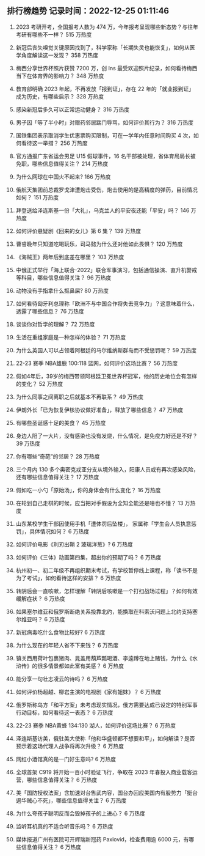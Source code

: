 
## 排行榜趋势 记录时间：2022-12-25 01:11:46
  
  1. 2023 考研开考，全国报考人数为 474 万，今年报考呈现哪些新态势？与往年考研有哪些不一样？ 515 万热度
    
  2. 新冠后丧失嗅觉关键原因找到了，科学家称「长期失灵也能恢复」，如何从医学角度解读这一发现？ 358 万热度
    
  3. 梅西分享世界杯照片获赞 7200 万，创 Ins 最受欢迎照片纪录，如何看待梅西当下在体育界的影响力？ 348 万热度
    
  4. 教育部明确 2023 年起，不再发放「报到证」，存在 22 年的「就业报到证」成为历史，有哪些启示？ 328 万热度
    
  5. 感染新冠后多久可以正常运动健身？ 316 万热度
    
  6. 男子因「等了半小时」对赠药邻居踹门辱骂，如何评价其行为？ 316 万热度
    
  7. 国铁集团表示取消学生优惠票购买限制，可在一学年内任意时间购买 4 次，如何看待这一举措？ 256 万热度
    
  8. 官方通报广东省运会男足 U15 假球事件，16 名干部被处理，省体育局局长被免职，哪些信息值得关注？ 214 万热度
    
  9. 为什么网球在中国火不起来? 166 万热度
    
  10. 俄航天集团前总裁罗戈津遭炮击受伤，炮击使用的是高精度的弹药，目前情况如何？ 151 万热度
    
  11. 拜登送给泽连斯基一份「大礼」，乌克兰人的平安夜还能「平安」吗？ 146 万热度
    
  12. 如何评价悬疑剧《回来的女儿》第 6 集？ 139 万热度
    
  13. 曹睿晚年只知道吃喝玩乐，司马懿为什么还对他如此畏惧？ 120 万热度
    
  14. 《海贼王》两年后到底差在哪里？ 103 万热度
    
  15. 中俄正式举行「海上联合-2022」联合军事演习，包括通信操演、直升机警戒等科目，哪些信息值得关注？ 96 万热度
    
  16. 动物没有手指拿什么抠鼻屎? 80 万热度
    
  17. 如何看待匈牙利总理称「欧洲不与中国合作将失去竞争力」？这意味着什么，透露了哪些信息？ 76 万热度
    
  18. 谈谈你对哲学的理解？ 72 万热度
    
  19. 生活在重组家庭是一种怎样的体验？ 71 万热度
    
  20. 为什么英国人可以占领着阿根廷的马尔维纳斯群岛而不受惩罚呢？ 59 万热度
    
  21. 22-23 赛季 NBA雄鹿 100:118 篮网，如何评价这场比赛？ 56 万热度
    
  22. 假如4年后，39岁的梅西带领阿根廷卫冕世界杯冠军，他的历史地位会有怎样的变化？ 52 万热度
    
  23. 为什么同事之间离职之后就基本不再联系？ 49 万热度
    
  24. 伊朗外长「已为恢复伊核协议做好准备」，释放了哪些信息？ 47 万热度
    
  25. 有哪些圣诞感十足的美食？ 45 万热度
    
  26. 身边人阳了一大片，没有感染也没有发烧，什么情况，是免疫力好还是不好？ 39 万热度
    
  27. 你有哪些“奇葩”的邻居？ 28 万热度
    
  28. 三个月内 130 多个奥密克戎亚分支从境外输入，阳康人员或有再次感染风险，还有哪些信息值得关注？ 17 万热度
    
  29. 假如吃一小勺「原始汤」，你的身体会有什么变化？ 16 万热度
    
  30. 在轮到自己走棋的时候，应当把对手假设为全知全能还是啥也不懂？ 13 万热度
    
  31. 山东某校学生干部因使用手机「遭体罚后坠楼」， 家属称「学生会人员执意惩罚」，具体情况如何？ 6 万热度
    
  32. 如何评价电影《利刃出鞘 2 玻璃洋葱》? 6 万热度
    
  33. 如何评价《三体》动画第四集，超出你的预期了吗？ 6 万热度
    
  34. 杭州初一、初二年级不再组织期末考试，有学校暂停线上课程，称「读书不是为了考试」，如何看待这样的安排？ 6 万热度
    
  35. 转阴后会一直咳嗽，怎样理解「转阴后咳嗽是一个打扫战场过程」？如何有效缓解症状？ 6 万热度
    
  36. 如果塞尔维亚和俄罗斯断绝关系投靠北约，能换取在科索沃问题上北约支持塞尔维亚吗？ 6 万热度
    
  37. 新冠病毒吃什么食物比较好? 6 万热度
    
  38. 为什么现在的年轻人省不下来钱？ 6 万热度
    
  39. 镇关西用荷叶包裹猪肉、晁盖用葫芦瓢喝酒、李逵蹲在地上赌钱，为什么《水浒传》的很多情景都如此富有美感？ 6 万热度
    
  40. 能分享一句壮志凌云的诗吗？ 6 万热度
    
  41. 如何评价杨超越、柳岩主演的电视剧《家有姐妹》？ 6 万热度
    
  42. 俄罗斯称乌方「和平方案」未考虑现实情况，俄方需要达成已设定的特别军事行动目标，如何看待这一表态？ 6 万热度
    
  43. 22-23 赛季 NBA黄蜂 134:130 湖人，如何评价这场比赛？ 6 万热度
    
  44. 泽连斯基访美，俄驻美大使称「他和华盛顿都不想要和平」，如何解读？是否预示着这场代理人战争将再次升级？ 6 万热度
    
  45. 网红小酒馆真的是一门好生意吗? 6 万热度
    
  46. 全球首架 C919 将开始一百小时验证飞行，争取在 2023 年春投入商业载客运营，哪些信息值得关注？ 6 万热度
    
  47. 美「国防授权法案」含加速对台售武内容，国台办回应美国内有股势力「挺台遏华贼心不死」，哪些信息值得关注？ 6 万热度
    
  48. 为什么夸孩子聪明反而会毁掉孩子的上进心？ 6 万热度
    
  49. 监听耳机真的不适合听音乐吗？ 6 万热度
    
  50. 媒体报道广州有医院可开辉瑞新冠药 Paxlovid，检查费用逾 6000 元，有哪些信息值得关注？ 6 万热度
    